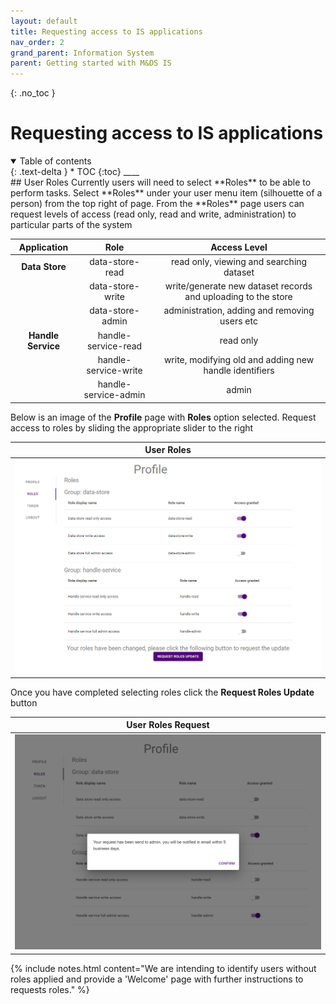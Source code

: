 ```yaml
---
layout: default
title: Requesting access to IS applications
nav_order: 2
grand_parent: Information System
parent: Getting started with M&DS IS
---
```


{: .no_toc }
# Requesting access to IS applications
<details  open markdown="block">
  <summary>
    Table of contents
  </summary>
{: .text-delta }
* TOC
{:toc}
____
</details>
## User Roles
Currently users will need to select **Roles** to be able to perform tasks.  Select **Roles** under your user menu item (silhouette of a person) from the top right of page. From the **Roles** page users can request levels of access (read only, read and write, administration) to particular parts of the system

| Application  | Role  |  Access Level |
|:-:|:-:|:-:|
| **Data Store** | data-store-read  |   read only, viewing and searching dataset |
|   | data-store-write  | write/generate new dataset records and uploading to the store |
|   | data-store-admin  | administration, adding and removing users etc |
| **Handle Service**  | handle-service-read  |   read only |
|   | handle-service-write  |  write, modifying old and adding new handle identifiers |
|   | handle-service-admin  |   admin |

Below is an image of the **Profile** page with **Roles** option selected. Request access to roles by sliding the appropriate slider to the right

| User Roles|
|:-:|
|<img src="../../assets/images/access/user_roles.png" alt="drawing" width="600"/>|

Once you have completed selecting roles click the **Request Roles Update** button

| User Roles Request|
|:-:|
|<img src="../../assets/images/access/roles_request.png" alt="drawing" width="600"/>|

{% include notes.html content="We are intending to identify users without roles applied and provide a 'Welcome' page with further instructions to requests roles." %}
 
